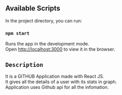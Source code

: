 ## Available Scripts

In the project directory, you can run:

### `npm start`

Runs the app in the development mode.<br />
Open [http://localhost:3000](http://localhost:3000) to view it in the browser.

## `Description`
It is a GITHUB Application made with React JS.<br />
It gives all the details of a user with its stats in graph.<br />
Application uses Github api  for all the infomation.
